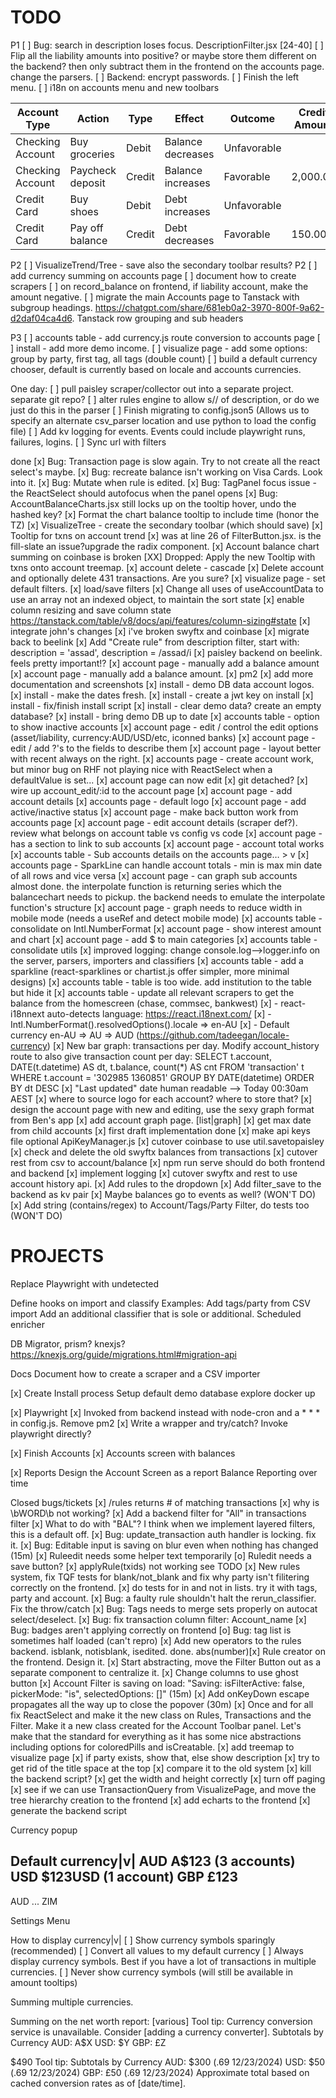 # TODO

P1
[ ] Bug: search in description loses focus. DescriptionFilter.jsx [24-40]
[ ] Flip all the liability amounts into positive? or maybe store them different on the backend? then only subtract them in the frontend on the accounts page. change the parsers.
[ ] Backend: encrypt passwords.
[ ] Finish the left menu.
[ ] i18n on accounts menu and new toolbars



| Account Type     | Action               | Type   | Effect             | Outcome      | Credit Amount  | Debit Amount  | Final Amount  |
|------------------|----------------------|--------|--------------------|--------------|----------------|---------------|---------------|
| Checking Account | Buy groceries        | Debit  | Balance decreases  | Unfavorable  |                | 100.00        | -100.00       |
| Checking Account | Paycheck deposit     | Credit | Balance increases  | Favorable    | 2,000.00       |               | +2,000.00     |
| Credit Card      | Buy shoes            | Debit  | Debt increases     | Unfavorable  |                | 150.00        | -150.00       |
| Credit Card      | Pay off balance      | Credit | Debt decreases     | Favorable    | 150.00         |               | +150.00       |


P2
[ ] VisualizeTrend/Tree - save also the secondary toolbar results? P2
[ ] add currency summing on accounts page
[ ] document how to create scrapers
[ ] on record_balance on frontend, if liability account, make the amount negative.
[ ] migrate the main Accounts page to Tanstack with subgroup headings. https://chatgpt.com/share/681eb0a2-3970-800f-9a62-d2daf04ca4d6. Tanstack row grouping and sub headers


P3
[ ] accounts table - add currency.js route conversion to accounts page
[ ] install - add more demo income.
[ ] visualize page - add some options: group by party, first tag, all tags (double count)
[ ] build a default currency chooser, default is currently based on locale and accounts currencies.

One day:
[ ] pull paisley scraper/collector out into a separate project. separate git repo?
[ ] alter rules engine to allow s// of description, or do we just do this in the parser
[ ] Finish migrating to config.json5 (Allows us to specify an alternate csv_parser location and use python to load the config file)
[ ] Add kv logging for events. Events could include playwright runs, failures, logins.
[ ] Sync url with filters

done
[x] Bug: Transaction page is slow again. Try to not create all the react select's maybe.
[x] Bug: recreate balance isn't working on Visa Cards. Look into it.
[x] Bug: Mutate when rule is edited.
[x] Bug: TagPanel focus issue - the ReactSelect should autofocus when the panel opens
[x] Bug: AccountBalanceCharts.jsx still locks up on the tooltip hover, undo the hashed key?
[x] Format the chart balance tooltip to include time (honor the TZ)
[x] VisualizeTree - create the secondary toolbar (which should save)
[x] Tooltip for txns on account trend
[x] <TooltipArrow> was at line 26 of FilterButton.jsx. is the fill-slate an issue?upgrade the radix component.
[x] Account balance chart summing on coinbase is broken
[XX] Dropped: Apply the new Tooltip with txns onto account treemap.
[x] account delete - cascade
[x] Delete account and optionally delete 431 transactions. Are you sure?
[x] visualize page - set default filters.
[x] load/save filters
[x] Change all uses of useAccountData to use an array not an indexed object, to maintain the sort state
[x] enable column resizing and save column state https://tanstack.com/table/v8/docs/api/features/column-sizing#state
[x] integrate john's changes
[x] i've broken swyftx and coinbase
[x] migrate back to beelink
[x] Add "Create rule" from description filter, start with: description = 'assad', description = /assad/i
[x] paisley backend on beelink. feels pretty important!?
[x] account page - manually add a balance amount
[x] account page - manually add a balance amount. 
[x] pm2
[x] add more documentation and screenshots
[x] install - demo DB data account logos. 
[x] install - make the dates fresh. 
[x] install - create a jwt key on install
[x] install - fix/finish install script
[x] install - clear demo data? create an empty database? 
[x] install - bring demo DB up to date
[x] accounts table - option to show inactive accounts
[x] account page - edit / control the edit options (asset/liability, currency:AUD/USD/etc, iconned banks)
[x] account page - edit / add ?'s to the fields to describe them
[x] account page - layout better with recent always on the right.
[x] accounts page - create account work, but minor bug on RHF not playing nice with ReactSelect when a defaultValue is set... 
[x] account page can now edit
[x] git detached?
[x] wire up account_edit/:id to the account page
[x] account page - add account details
[x] accounts page - default logo
[x] account page - add active/inactive status
[x] account page - make back button work from accounts page
[x] account page - edit account details (scraper def?). review what belongs on account table vs config vs code
[x] account page - has a section to link to sub accounts
[x] account page - account total works
[x] accounts table - Sub accounts details on the accounts page… > v
[x] accounts page - SparkLine can handle account totals - min is max min date of all rows and vice versa
[x] account page - can graph sub accounts
       almost done. the interpolate function is returning series which the balancechart needs to pickup.
       the backend needs to emulate the interpolate function's structure
[x] account page - graph needs to reduce width in mobile mode (needs a useRef and detect mobile mode)
[x] accounts table - consolidate on Intl.NumberFormat
[x] account page - show interest amount and chart
[x] account page - add $ to main categories
[x] accounts table - consolidate utils 
[x] improved logging: change console.log-->logger.info on the server, parsers, importers and classifiers
[x] accounts table - add a sparkline (react-sparklines or chartist.js offer simpler, more minimal designs)
[x] accounts table - table is too wide. add institution to the table but hide it
[x] accounts table - update all relevant scrapers to get the balance from the homescreen (chase, commsec, bankwest)
[x] - react-i18nnext auto-detects language: https://react.i18next.com/
[x] - Intl.NumberFormat().resolvedOptions().locale => en-AU
[x] - Default currency en-AU => AU => AUD (https://github.com/tadeegan/locale-currency)
[x] New bar graph: transactions per day. Modify account_history route to also give transaction count per day:
       SELECT t.account, DATE(t.datetime) AS dt, t.balance, count(*) AS cnt FROM 'transaction' t WHERE t.account = '302985 1360851' GROUP BY DATE(datetime) ORDER BY dt DESC
[x] "Last updated" date human readable --> Today 00:30am AEST
[x] where to source logo for each account? where to store that?
[x] design the account page with new and editing, use the sexy graph format from Ben's app
[x] add account graph page. [list|graph]
[x] get max date from child accounts
[x] first draft implementation done
[x] make api keys file optional ApiKeyManager.js
[x] cutover coinbase to use util.savetopaisley
[x] check and delete the old swyftx balances from transactions
[x] cutover rest from csv to account/balance
[x] npm run serve should do both frontend and backend
[x] implement logging
[x] cutover swyftx and rest to use account history api.
[x] Add rules to the dropdown
[x] Add filter_save to the backend as kv pair
[x] Maybe balances go to events as well? (WON'T DO)
[x] Add string (contains/regex) to Account/Tags/Party Filter, do tests too (WON'T DO)

# PROJECTS

Replace Playwright with undetected

Define hooks on import and classify
       Examples: 
       Add tags/party from CSV import
       Add an additional classifier that is sole or additional.
       Scheduled enricher

DB Migrator, prism? knexjs? https://knexjs.org/guide/migrations.html#migration-api

Docs
       Document how to create a scraper and a CSV importer

[x] Create Install process
       Setup default demo database
       explore docker up

[x] Playwright
       [x] Invoked from backend instead with node-cron and a * * * in config.js. Remove pm2
       [x] Write a wrapper and try/catch? Invoke playwright directly?

[x] Finish Accounts
     [x] Accounts screen with balances

[x] Reports
       Design the Account Screen as a report
       Balance Reporting over time

Closed bugs/tickets
[x] /rules returns # of matching transactions
[x] why is \bWORD\b not working?
[x] Add a backend filter for "All" in transactions filter
[x] What to do with "BAL"? I think when we implement layered filters, this is a default off.
[x] Bug: update_transaction auth handler is locking. fix it.
[x] Bug: Editable input is saving on blur even when nothing has changed (15m)
[x] Ruleedit needs some helper text temporarily
[o] Ruledit needs a save button?
[x] applyRule(txids) not working see TODO
[x] New rules system, fix TQF tests for blank/not_blank and fix why party isn't filitering correctly on the frontend.
[x] do tests for in and not in lists. try it with tags, party and account.
[x] Bug: a faulty rule shouldn't halt the rerun_classifier. Fix the throw/catch
[x] Bug: Tags needs to merge sets properly on autocat select/deselect.
[x] Bug: fix transaction column filter: Account_name
[x] Bug: badges aren't applying correctly on frontend
[o] Bug: tag list is sometimes half loaded (can't repro)
[x] Add new operators to the rules backend. isblank, notisblank, isedited. done.
       abs(number)[x] Rule creator on the frontend. Design it.
[x] Start abstracting, move the Filter Button out as a separate component to centralize it.
[x] Change columns to use ghost button
[x] Account Filter is saving on load: "Saving: isFilterActive: false, pickerMode: "is", selectedOptions: []" (15m)
[x] Add onKeyDown escape propagates all the way up to close the popover (30m)
[x] Once and for all fix ReactSelect and make it the new class on Rules, Transactions and the Filter. Make it a new class created for the Account Toolbar panel. Let's make that the standard for everything as it has some nice abstractions including options for coloredPills and isCreatable.
[x] add treemap to visualize page
       [x] if party exists, show that, else show description
       [x] try to get rid of the title space at the top
       [x] compare it to the old system
       [x] kill the backend script?
       [x] get the width and height correctly
       [x] turn off paging 
       [x] see if we can use TransactionQuery from VisualizePage, and move the tree hierarchy creation to the frontend
       [x] add echarts to the frontend
       [x] generate the backend script




Currency popup

Default currency|v|
AUD A$123 (3 accounts)
USD $123USD (1 account)
GBP £123
---
AUD
...
ZIM

Settings Menu

How to display currency|v|
[ ] Show currency symbols sparingly (recommended)
[ ] Convert all values to my default currency
[ ] Always display currency symbols. Best if you have a lot of transactions in multiple currencies.
[ ] Never show currency symbols (will still be available in amount tooltips)

Summing multiple currencies. 

Summing on the net worth report:
[various]
Tool tip:
Currency conversion service is unavailable. Consider [adding a currency converter].
Subtotals by Currency
    AUD: A$X
    USD: $Y
    GBP: £Z


$490
Tool tip:
Subtotals by Currency
    AUD: $300 (.69 12/23/2024)
    USD: $50 (.69 12/23/2024)
    GBP: £50 (.69 12/23/2024)
Approximate total based on cached conversion rates as of [date/time].
